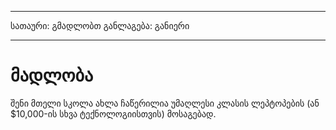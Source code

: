 * * *

სათაური: გმადლობთ განლაგება: განიერი

* * *

# მადლობა

შენი მთელი სკოლა ახლა ჩაწერილია უმაღლესი კლასის ლეპტოპების (ან $10,000-ის სხვა ტექნოლოგიისთვის) მოსაგებად.